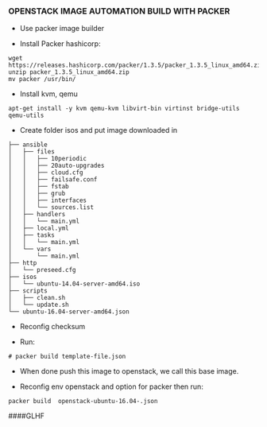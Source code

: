 ### OPENSTACK IMAGE AUTOMATION BUILD WITH PACKER

- Use packer image builder

- Install Packer hashicorp:

```
wget https://releases.hashicorp.com/packer/1.3.5/packer_1.3.5_linux_amd64.zip
unzip packer_1.3.5_linux_amd64.zip
mv packer /usr/bin/
```

- Install kvm, qemu 

```
apt-get install -y kvm qemu-kvm libvirt-bin virtinst bridge-utils qemu-utils
```

- Create folder isos and put image downloaded in

```
├── ansible
│   ├── files
│   │   ├── 10periodic
│   │   ├── 20auto-upgrades
│   │   ├── cloud.cfg
│   │   ├── failsafe.conf
│   │   ├── fstab
│   │   ├── grub
│   │   ├── interfaces
│   │   └── sources.list
│   ├── handlers
│   │   └── main.yml
│   ├── local.yml
│   ├── tasks
│   │   └── main.yml
│   └── vars
│       └── main.yml
├── http
│   └── preseed.cfg
├── isos
│   └── ubuntu-14.04-server-amd64.iso
├── scripts
│   ├── clean.sh
│   └── update.sh
└── ubuntu-16.04-server-amd64.json
```

- Reconfig checksum

- Run:

```
# packer build template-file.json
```

- When done push this image to openstack, we call this base image.

- Reconfig env openstack and option for packer then run:

```
packer build  openstack-ubuntu-16.04-.json
```

####GLHF
